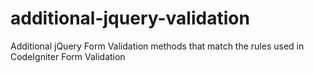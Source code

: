 # additional-jquery-validation
Additional jQuery Form Validation methods that match the rules used in CodeIgniter Form Validation
